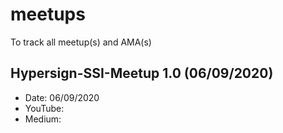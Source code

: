 # meetups
To track all meetup(s) and AMA(s)


## Hypersign-SSI-Meetup 1.0 (06/09/2020)

- Date: 06/09/2020
- YouTube: 
- Medium: 





